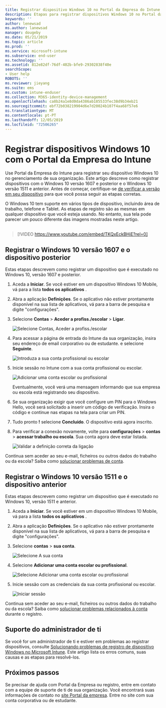 ```yaml
---
title: Registrar dispositivo Windows 10 no Portal da Empresa do Intune | Microsoft Docs
description: Etapas para registrar dispositivos Windows 10 no Portal da Empresa do Intune
keywords: ''
author: lenewsad
ms.author: lanewsad
manager: dougeby
ms.date: 05/21/2019
ms.topic: article
ms.prod: ''
ms.service: microsoft-intune
ms.subservice: end-user
ms.technology: ''
ms.assetid: 812e82df-76df-402b-bfe9-29302838f40e
searchScope:
- User help
ROBOTS: ''
ms.reviewer: jieyang
ms.suite: ems
ms.custom: intune-enduser
ms.collection: M365-identity-device-management
ms.openlocfilehash: ca8b24a1e8d0da4386ab185533fec38d9b34eb21
ms.sourcegitcommit: ebf72b038219904d6e7d20024b107f4aa68f57e6
ms.translationtype: MT
ms.contentlocale: pt-PT
ms.lasthandoff: 12/05/2019
ms.locfileid: "72506265"
---
```

# <a name="enroll-windows-10-devices-with-intune-company-portal"></a>Registrar dispositivos Windows 10 com o Portal da Empresa do Intune

Use Portal da Empresa do Intune para registrar seu dispositivo Windows 10 no gerenciamento de sua organização. Este artigo descreve como registrar dispositivos com o Windows 10 versão 1607 e posterior e o Windows 10 versão 1511 e anterior. Antes de começar, certifique-se [de verificar a versão em seu dispositivo](windows-enrollment-company-portal.md#find-windows-10-version-number) para que você possa seguir as etapas corretas.  

O Windows 10 tem suporte em vários tipos de dispositivo, incluindo área de trabalho, telefone e Tablet. As etapas de registro são as mesmas em qualquer dispositivo que você esteja usando. No entanto, sua tela pode parecer um pouco diferente das imagens mostradas neste artigo.  
</br>
> [!VIDEO https://www.youtube.com/embed/TKQxEckBHiE?rel=0]

## <a name="enroll-windows-10-version-1607-and-later-device"></a>Registrar o Windows 10 versão 1607 e o dispositivo posterior 
Estas etapas descrevem como registrar um dispositivo que é executado no Windows 10, versão 1607 e posterior.  

1. Aceda a **Iniciar**. Se você estiver em um dispositivo Windows 10 Mobile, vá para a lista **todos os aplicativos** .

2. Abra a aplicação **Definições**. Se o aplicativo não estiver prontamente disponível na sua lista de aplicativos, vá para a barra de pesquisa e digite "configurações".

3. Selecione **Contas** > **Aceder a profiss./escolar** > **Ligar**.  


    ![Selecione Contas, Aceder a profiss./escolar](./media/w10-enroll-rs1-connect-to-work-or-school.png)  

4. Para acessar a página de entrada do Intune da sua organização, insira seu endereço de email corporativo ou de estudante. e selecione **Seguinte**.  


   ![Introduza a sua conta profissional ou escolar](./media/w10-enroll-rs1-set-up-work-or-school-account.png)  

5. Inicie sessão no Intune com a sua conta profissional ou escolar.  


    ![Adicionar uma conta escolar ou profissional](./media/w10-enroll-rs1-enter-your-credentials.png)  

    Eventualmente, você verá uma mensagem informando que sua empresa ou escola está registrando seu dispositivo.

6. Se sua organização exigir que você configure um PIN para o Windows Hello, você será solicitado a inserir um código de verificação. Insira o código e continue nas etapas na tela para criar um PIN.  

7. Tudo pronto **!** selecione **Concluído**. O dispositivo está agora inscrito.  

8. Para verificar a conexão novamente, volte para **configurações** > **contas** > **acessar trabalho ou escola**.  Sua conta agora deve estar listada.  


    ![Validar a definição correta da ligação](./media/w10-enroll-rs1-validate-successful-enrollment.png)  

Continua sem aceder ao seu e-mail, ficheiros ou outros dados do trabalho ou da escola? Saiba como [solucionar problemas de conta](troubleshoot-your-windows-10-device-windows.md#troubleshooting-steps-to-follow-if-you-see-access-work-or-school).  

## <a name="enroll-windows-10-version-1511-and-earlier-device"></a>Registrar o Windows 10 versão 1511 e o dispositivo anterior  
Estas etapas descrevem como registrar um dispositivo que é executado no Windows 10, versão 1511 e anterior.  

1. Aceda a **Iniciar**. Se você estiver em um dispositivo Windows 10 Mobile, vá para a lista **todos os aplicativos** .

2. Abra a aplicação **Definições**. Se o aplicativo não estiver prontamente disponível na sua lista de aplicativos, vá para a barra de pesquisa e digite "configurações".

3. Selecione **contas** > **sua conta**.  


    ![Selecione A sua conta](./media/W10-enroll-2-accounts-your-account.png)  

5. Selecione **Adicionar uma conta escolar ou profissional**.  


    ![Selecione Adicionar uma conta escolar ou profissional](./media/w10-enroll-3-add-work-school-acct.png)  

6. Inicie sessão com as credenciais da sua conta profissional ou escolar.  


    ![Iniciar sessão](./media/W10-enroll-4-sign-in.png)  

Continua sem aceder ao seu e-mail, ficheiros ou outros dados do trabalho ou da escola? Saiba como [solucionar problemas relacionados à conta](troubleshoot-your-windows-10-device-windows.md#troubleshooting-steps-to-follow-if-you-see-your-account) durante o registro.  

## <a name="it-administrator-support"></a>Suporte do administrador de ti   

Se você for um administrador de ti e estiver em problemas ao registrar dispositivos, consulte [Solucionando problemas de registro de dispositivo Windows no Microsoft Intune](https://support.microsoft.com/help/4469913). Este artigo lista os erros comuns, suas causas e as etapas para resolvê-los. 

## <a name="next-steps"></a>Próximos passos  
Se precisar de ajuda com Portal da Empresa ou registro, entre em contato com a equipe de suporte de ti de sua organização. Você encontrará suas informações de contato no [site Portal da empresa](https://go.microsoft.com/fwlink/?linkid=2010980). Entre no site com sua conta corporativa ou de estudante.  

 

